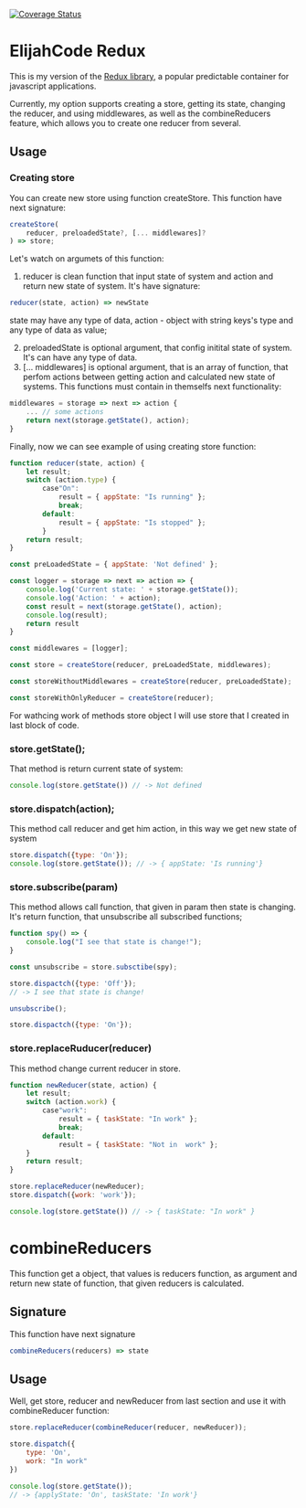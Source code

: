 [![Coverage Status](https://coveralls.io/repos/github/ElijahCode/Redux/badge.svg?branch=master)](https://coveralls.io/github/ElijahCode/Redux?branch=master)

# ElijahCode Redux

This is my version of the [Redux library](https://github.com/reduxjs/redux), a popular predictable container for javascript applications.

Currently, my option supports creating a store, getting its state, changing the reducer, and using middlewares, as well as the combineReducers feature, which allows you to create one reducer from several.

## Usage

### Creating store

You can create new store using function createStore. This function have next signature:

```js  
createStore(
    reducer, preloadedState?, [... middlewares]?
) => store;
```

Let's watch on argumets of this function:

1. reducer is clean function that input state of system and action and return new state of system. It's have signature:

```js
reducer(state, action) => newState
```

  state may have any type of data, action - object with string keys's type and any type of data as value;

2.  preloadedState is optional argument, that config initital state of system. It's can have any type of data.
3.  [... middlewares] is optional argument, that is an array of function, that perfom actions between getting action and calculated new state of systems. This functions must contain in themselfs next functionality:

```js
middlewares = storage => next => action {
    ... // some actions
    return next(storage.getState(), action);
}
```

Finally, now we can see example of using creating store function:
```js
function reducer(state, action) {
    let result;
    switch (action.type) {
        case"On":
            result = { appState: "Is running" };
            break;
        default:
            result = { appState: "Is stopped" };
        }
    return result;
}

const preLoadedState = { appState: 'Not defined' };

const logger = storage => next => action => {
    console.log('Current state: ' + storage.getState());
    console.log('Action: ' + action);
    const result = next(storage.getState(), action);
    console.log(result);
    return result
}

const middlewares = [logger];

const store = createStore(reducer, preLoadedState, middlewares);

const storeWithoutMiddlewares = createStore(reducer, preLoadedState);

const storeWithOnlyReducer = createStore(reducer);
```

For wathcing work of methods store object I will use store that I created in last block of code.

### store.getState();

That method is return current state of system:

```js
console.log(store.getState()) // -> Not defined
```

### store.dispatch(action);

This method call reducer and get him action, in this way we get new state of system
```js
store.dispatch({type: 'On'});
console.log(store.getState()); // -> { appState: 'Is running'}
```
### store.subscribe(param)

This method allows call function, that given in param then state is changing. It's return function, that unsubscribe all subscribed functions;
```js
function spy() => {
    console.log("I see that state is change!");
}

const unsubscribe = store.subsctibe(spy);

store.dispactch({type: 'Off'}); 
// -> I see that state is change!

unsubscribe();

store.dispactch({type: 'On'});
```
### store.replaceRuducer(reducer)

This method change current reducer in store.
```js
function newReducer(state, action) {
    let result;
    switch (action.work) {
        case"work":
            result = { taskState: "In work" };
            break;
        default:
            result = { taskState: "Not in  work" };
    }
    return result;
}

store.replaceReducer(newReducer);
store.dispatch({work: 'work'});

console.log(store.getState()) // -> { taskState: "In work" }
```
# combineReducers

This function get a object, that values is reducers function, as argument and return new state of function, that given reducers is calculated.

## Signature

This function have next signature
```js
combineReducers(reducers) => state
```
## Usage

Well, get store, reducer and newReducer from last section and use it with combineReducer function:
```js
store.replaceReducer(combineReducer(reducer, newReducer));

store.dispatch({
    type: 'On',
    work: "In work"
})

console.log(store.getState());
// -> {applyState: 'On', taskState: 'In work'}
```